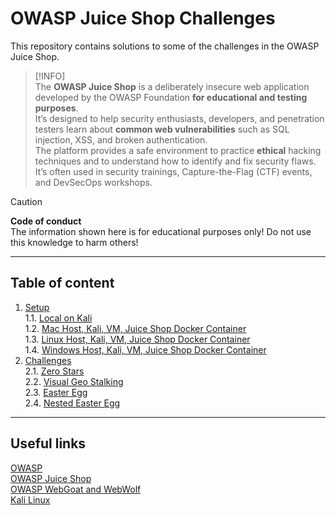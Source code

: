 # OWASP Juice Shop Challenges

This repository contains solutions to some of the challenges in the OWASP Juice Shop.

> [!INFO]  
> The **OWASP Juice Shop** is a deliberately insecure web application developed by the OWASP Foundation **for educational and testing purposes**.  
> It’s designed to help security enthusiasts, developers, and penetration testers learn about **common web vulnerabilities** such as SQL injection, XSS, and broken authentication.  
> The platform provides a safe environment to practice **ethical** hacking techniques and to understand how to identify and fix security flaws.  
> It’s often used in security trainings, Capture-the-Flag (CTF) events, and DevSecOps workshops.  



> [!CAUTION]
> 
> **Code of conduct**  
> The information shown here is for educational purposes only! Do not use this knowledge to harm others!  

---

## Table of content

1. [Setup](#)  
   1.1. [Local on Kali](setup/local/README.md)  
   1.2. [Mac Host, Kali, VM, Juice Shop Docker Container](setup/mac/README.md)  
   1.3. [Linux Host, Kali, VM, Juice Shop Docker Container](setup/linux/README.md)  
   1.4. [Windows Host, Kali, VM, Juice Shop Docker Container](setup/windows/README.md)
2. [Challenges](#)  
   2.1. [Zero Stars](./challenges/zero-stars-alternative-solution/README.md)  
   2.2. [Visual Geo Stalking](./challenges/visual-geo-stalking/README.md)  
   2.3. [Easter Egg](./challenges/easteregg/README.md)  
   2.4. [Nested Easter Egg](./challenges/nested-easteregg/README.md)

---  

## Useful links

[OWASP](https://owasp.org "Open Web Application Security Project")  
[OWASP Juice Shop](https://owasp.org/www-project-juice-shop/ "OWASP Juice Shop project")  
[OWASP WebGoat and WebWolf](https://owasp.org/www-project-webgoat/ "Another OWASP test project")   
[Kali Linux](https://www.kali.org/ "Kali Linux, the Penetration Testing Distribution")
